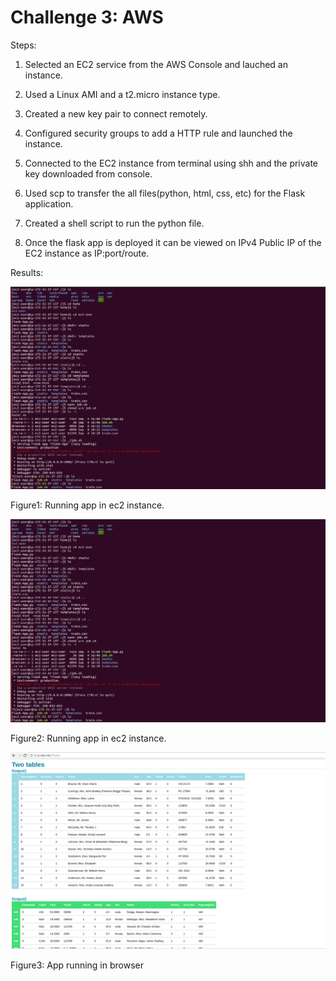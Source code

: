 # Challenge 3: AWS

Steps:

1. Selected an EC2 service from the AWS Console and lauched an instance.

2. Used a Linux AMI and a t2.micro instance type.

3. Created a new key pair to connect remotely.

4. Configured security groups to add a HTTP rule and launched the instance. 

5. Connected to the EC2 instance from terminal using shh and the private key downloaded from console.

6. Used scp to transfer the all files(python, html, css, etc) for the Flask application.

7. Created a shell script to run the python file.

8. Once the flask app is deployed it can be viewed on IPv4 Public IP of the EC2 instance as IP:port/route.


Results:

![Image1](image/image1.png)

Figure1: Running app in ec2 instance.

![Image2](image/image1.png)

Figure2: Running app in ec2 instance.

![Image3](image/image3.png)

Figure3: App running in browser


